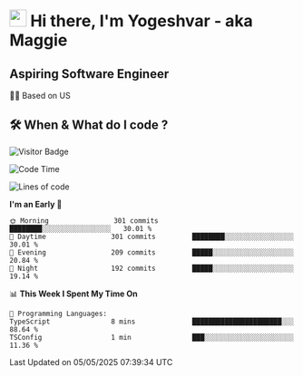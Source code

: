<h1><img src="https://emojis.slackmojis.com/emojis/images/1531849430/4246/blob-sunglasses.gif?1531849430" width="30"/> Hi there, I'm Yogeshvar - aka Maggie</h1>

## Aspiring Software Engineer
🏂🏻  Based on US 

## 🛠 When & What do I code ?  

![Visitor Badge](https://visitor-badge.feriirawann.repl.co?username=yogeshvar&repo=yogeshvar&label=Visitors&style=plastic&color=%23457BFF&contentType=svg)

<!--START_SECTION:waka-->
![Code Time](http://img.shields.io/badge/Code%20Time-2%2C929%20hrs%2010%20mins-blue)

![Lines of code](https://img.shields.io/badge/From%20Hello%20World%20I%27ve%20Written-3.9%20million%20lines%20of%20code-blue)

**I'm an Early 🐤** 

```text
🌞 Morning                301 commits         ████████░░░░░░░░░░░░░░░░░   30.01 % 
🌆 Daytime                301 commits         ████████░░░░░░░░░░░░░░░░░   30.01 % 
🌃 Evening                209 commits         █████░░░░░░░░░░░░░░░░░░░░   20.84 % 
🌙 Night                  192 commits         █████░░░░░░░░░░░░░░░░░░░░   19.14 % 
```


📊 **This Week I Spent My Time On** 

```text
💬 Programming Languages: 
TypeScript               8 mins              ██████████████████████░░░   88.64 % 
TSConfig                 1 min               ███░░░░░░░░░░░░░░░░░░░░░░   11.36 % 
```


 Last Updated on 05/05/2025 07:39:34 UTC
<!--END_SECTION:waka-->
